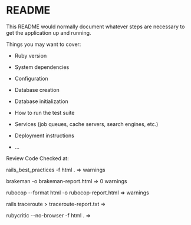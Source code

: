 # README

This README would normally document whatever steps are necessary to get the
application up and running.

Things you may want to cover:

* Ruby version

* System dependencies

* Configuration

* Database creation

* Database initialization

* How to run the test suite

* Services (job queues, cache servers, search engines, etc.)

* Deployment instructions

* ...

 Review Code
Checked at:
<!-- Check best practices of code. New code must <= this -->
rails_best_practices -f html .
=>  warnings
<!-- Check security in code. New code must <= this -->
brakeman -o brakeman-report.html
=> 0 warnings
<!-- Check coding standard, performance in code. New code must <= this -->
rubocop --format html -o rubocop-report.html
=>  warnings
<!-- Check routes. New code must <= this -->
rails traceroute > traceroute-report.txt
=>
<!-- Check performace, using memory, complexity. New code must (this - 1% <= score <= this + 1%), maximum 100% -->
rubycritic --no-browser -f html .
=>
